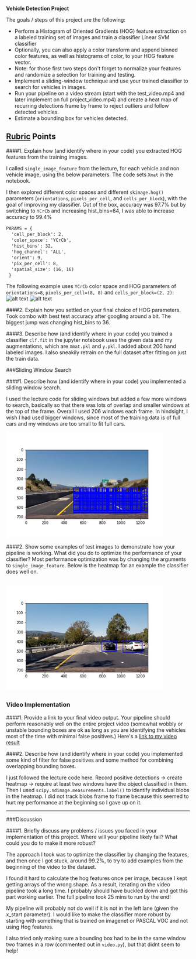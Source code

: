 **Vehicle Detection Project**

The goals / steps of this project are the following:

* Perform a Histogram of Oriented Gradients (HOG) feature extraction on a labeled training set of images and train a classifier Linear SVM classifier
* Optionally, you can also apply a color transform and append binned color features, as well as histograms of color, to your HOG feature vector.
* Note: for those first two steps don't forget to normalize your features and randomize a selection for training and testing.
* Implement a sliding-window technique and use your trained classifier to search for vehicles in images.
* Run your pipeline on a video stream (start with the test_video.mp4 and later implement on full project_video.mp4) and create a heat map of recurring detections frame by frame to reject outliers and follow detected vehicles.
* Estimate a bounding box for vehicles detected.

[//]: # (Image References)
[image1]: ./examples/car_features.png
[image1b]: ./examples/not_car_features.png
[image3]: ./examples/my_many_windows.jpg
[image4]: ./examples/test4.jpg

## [Rubric](https://review.udacity.com/#!/rubrics/513/view) Points

####1. Explain how (and identify where in your code) you extracted HOG features from the training images.

I called `single_image_feature` from the lecture, for each vehicle and non vehicle image, using the below parameters.
The code sets `Xmat` in the notebook.



I then explored different color spaces and different `skimage.hog()` parameters (`orientations`, `pixels_per_cell`, and `cells_per_block`), with the goal of improving my classifier. Out of the box, accuracy was 97.7% but by switching to `YCrCb` and increasing hist_bins=64, I was able to increase accuracy to 99.4%
```{python}
PARAMS = {
  'cell_per_block': 2,
  'color_space': 'YCrCb',
  'hist_bins': 32,
  'hog_channel': 'ALL',
  'orient': 9,
  'pix_per_cell': 8,
  'spatial_size': (16, 16)
 }
 ```

The following example uses `YCrCb` color space and HOG parameters of `orientations=8`, `pixels_per_cell=(8, 8)` and `cells_per_block=(2, 2)`:
![alt text][image1]
![alt text][image1b]


####2. Explain how you settled on your final choice of HOG parameters.
Took combo with best test accuracy after googling around a bit. The biggest jump was changing hist_bins to 36.


####3. Describe how (and identify where in your code) you trained a classifier 
`clf.fit` in the jupyter notebook uses the given data and my augmentations, which are `Xmat.pkl` and `y.pkl`.
I added about 200 hand labeled images. I also sneakily retrain on the full dataset after fitting on just the train data.


###Sliding Window Search

####1. Describe how (and identify where in your code) you implemented a sliding window search. 

I used the lecture code for sliding windows but added a few more windows to search, 
basically so that there was lots of overlap and smaller windows at the top of the frame.
Overall I used 206 windows each frame. In hindsight, I wish I had used bigger windows, since most of the training data is of full cars and my windows are too small to fit full cars.


![alt text][image3]

####2. Show some examples of test images to demonstrate how your pipeline is working.  What did you do to optimize the performance of your classifier?
Most performance optimization was by changing the arguments to `single_image_feature`.
Below is the heatmap for an example the classifier does well on.

![alt text][image4]
---

### Video Implementation

####1. Provide a link to your final video output.  Your pipeline should perform reasonably well on the entire project video (somewhat wobbly or unstable bounding boxes are ok as long as you are identifying the vehicles most of the time with minimal false positives.)
Here's a [link to my video result](./P5_final.mp4)


####2. Describe how (and identify where in your code) you implemented some kind of filter for false positives and some method for combining overlapping bounding boxes.

I just followed the lecture code here. Record positive detections -> create heatmap -> require at least two windows have the object classified in them.
Then I used `scipy.ndimage.measurements.label()` to identify individual blobs in the heatmap. 
I did not track blobs frame to frame because this seemed to hurt my performance at the beginning so I gave up on it.

---

###Discussion

####1. Briefly discuss any problems / issues you faced in your implementation of this project.  Where will your pipeline likely fail?  What could you do to make it more robust?

The approach I took was to optimize the classifier by changing the features, and then once I got stuck, around 99.2%,
to try to add examples from the beginning of the video to the dataset.

I found it hard to calculate the hog features once per image, because I kept getting arrays of the wrong shape.
As a result, iterating on the video pipeline took a long time. I probably should have buckled down and got this part working earlier.
The full pipeline took 25 mins to run by the end!

My pipeline will probably not do well if it is not in the left lane (given the x_start parameter). 
I would like to make the classifier more robust by starting with something that is trained on imagenet or PASCAL VOC and not using Hog features.

I also tried only making sure a bounding box had to be in the same window two frames in a row (commented out in `video.py`),
but that didnt seem to help!

